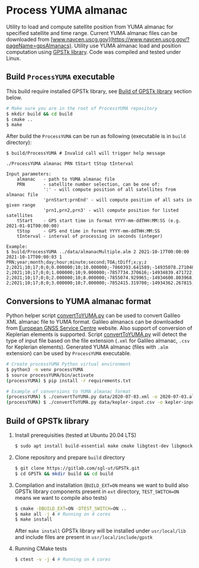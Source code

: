 # Process YUMA almanac
Utility to load and compute satellite position from YUMA almanac for specified satellite and time range. Current YUMA almanac files can be downloaded from [www.navcen.uscg.gov](https://www.navcen.uscg.gov/?pageName=gpsAlmanacs). Utility use YUMA almanac load and position computation using [GPSTk library](https://gitlab.com/sgl-ut/GPSTk). Code was compiled and tested under Linux.

## Build `ProcessYUMA` executable
This build require installed GPSTk library, see [Build of GPSTk library](#Build-of-GPSTk-library) section below. 
```bash
# Make sure you are in the root of ProcessYUMA repository
$ mkdir build && cd build
$ cmake ..
$ make
```
After build the `ProcessYUMA` can be run as following (executable is in `build` directory):
```
$ build/ProcessYUMA # Invalid call will trigger help message

./ProcessYUMA almanac PRN tStart tStop tInterval

Input parameters:
    almanac   - path to YUMA almanac file
    PRN       - satellite number selection, can be one of:
              ':' - will compute position of all satellites from almanac file
              'prnStart:prnEnd' - will compute position of all sats in given range
              'prn1,prn2,prn3' - will compute position for listed satellites
    tStart    - GPS start time in format YYYY-mm-ddTHH:MM:SS (e.g. 2021-01-01T00:00:00)
    tStop     - GPS end time in format YYYY-mm-ddTHH:MM:SS
    tInterval - interval of processing in seconds (integer)

Example:
$ build/ProcessYUMA ../data/almanacMultiple.alm 2 2021-10-17T00:00:00 2021-10-17T00:00:03 1
PRN;year;month;day;hour;minute;second;TOA;tDiff;x;y;z
2;2021;10;17;0;0;0.000000;10;10.000000;-7860393.641589;-14935078.271048;-19877604.623357
2;2021;10;17;0;0;1.000000;10;9.000000;-7857734.370616;-14934839.471722;-19878788.851615
2;2021;10;17;0;0;2.000000;10;8.000000;-7855074.929965;-14934600.803968;-19879972.632981
2;2021;10;17;0;0;3.000000;10;7.000000;-7852415.319700;-14934362.267815;-19881155.967426
```
## Conversions to YUMA almanac format

Python helper script [convertToYUMA.py](convertToYUMA.py) can be used to convert Galileo XML almanac file to YUMA format. Galileo almanacs can be downloaded from [European GNSS Service Centre](https://www.gsc-europa.eu/product-almanacs) website. Also support of conversion of Keplerian elements is supported. Script [convertToYUMA.py](convertToYUMA.py) will detect the type of input file based on the file extension (`.xml` for Galileo almanac, `.csv` for Keplerian elements). Generated YUMA almanac (files with `.alm` extension) can be used by `ProcessYUMA` executable.

```bash
# Create processYUMA Python virtual environment
$ python3 -m venv processYUMA
$ source processYUMA/bin/activate
(processYUMA) $ pip install -r requirements.txt

# Example of conversions to YUMA almanac format
(processYUMA) $ ./convertToYUMA.py data/2020-07-03.xml -o 2020-07-03.alm
(processYUMA) $ ./convertToYUMA.py data/kepler-input.csv -o kepler-input.alm
```


## Build of GPSTk library

1. Install prerequisities (tested at Ubuntu 20.04 LTS)
    ```bash
    $ sudo apt install build-essential make cmake libgtest-dev libgmock-dev doxygen graphviz
    ```
2. Clone repository and prepare `build` directory
    ```bash
    $ git clone https://gitlab.com/sgl-ut/GPSTk.git
    $ cd GPSTk && mkdir build && cd build
    ```
3. Compilation and installation (`BUILD_EXT=ON` means we want to build also GPSTk library components present in `ext` directory, `TEST_SWITCH=ON` means we want to compile also tests)
    ```bash
    $ cmake -DBUILD_EXT=ON -DTEST_SWITCH=ON .. 
    $ make all -j 4 # Running on 4 cores
    $ make install
    ```
    After `make install` GPSTk library will be installed under `usr/local/lib` and include files are present in `usr/local/include/gpstk`

4. Running CMake tests
    ```bash
    $ ctest -v -j 4 # Running on 4 cores
    ```
